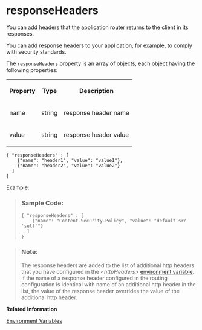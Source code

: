 <!-- loio43934906c1424d07aa13d35b2d5ed564 -->

# responseHeaders

You can add headers that the application router returns to the client in its responses.

You can add response headers to your application, for example, to comply with security standards.

The `responseHeaders` property is an array of objects, each object having the following properties:


<table>
<tr>
<th valign="top">

Property

</th>
<th valign="top">

Type

</th>
<th valign="top">

Description

</th>
</tr>
<tr>
<td valign="top">

name

</td>
<td valign="top">

string

</td>
<td valign="top">

response header name

</td>
</tr>
<tr>
<td valign="top">

value

</td>
<td valign="top">

string

</td>
<td valign="top">

response header value

</td>
</tr>
</table>

```
{ "responseHeaders" : [
    {"name": "header1", "value": "value1"},
    {"name": "header2", "value": "value2"}
  ]
}
```

Example:

> ### Sample Code:  
> ```
> { "responseHeaders" : [
>     {"name": "Content-Security-Policy", "value": "default-src 'self'"}
>   ]
> }
> ```

> ### Note:  
> The response headers are added to the list of additional http headers that you have configured in the *<httpHeaders\>* [environment variable](environment-variables-ba52705.md). If the name of a response header configured in the routing configuration is identical with name of an additional http header in the list, the value of the response header overrides the value of the additional http header.

**Related Information**  


[Environment Variables](environment-variables-ba52705.md "A list of environment variables that can be used to configure the application router.")

